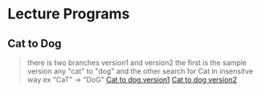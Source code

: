 # Lecture Programs
## Cat to Dog
> there is two branches version1 and version2 the first is the sample version any "cat" to "dog" and the other search for Cat in insensitve way ex "CaT" -> "DoG"
> [Cat to dog version1](https://github.com/babhero10/babhero10-Lecture_programs/tree/version1)
> [Cat to dog version2](https://github.com/babhero10/babhero10-Lecture_programs/tree/version2)
